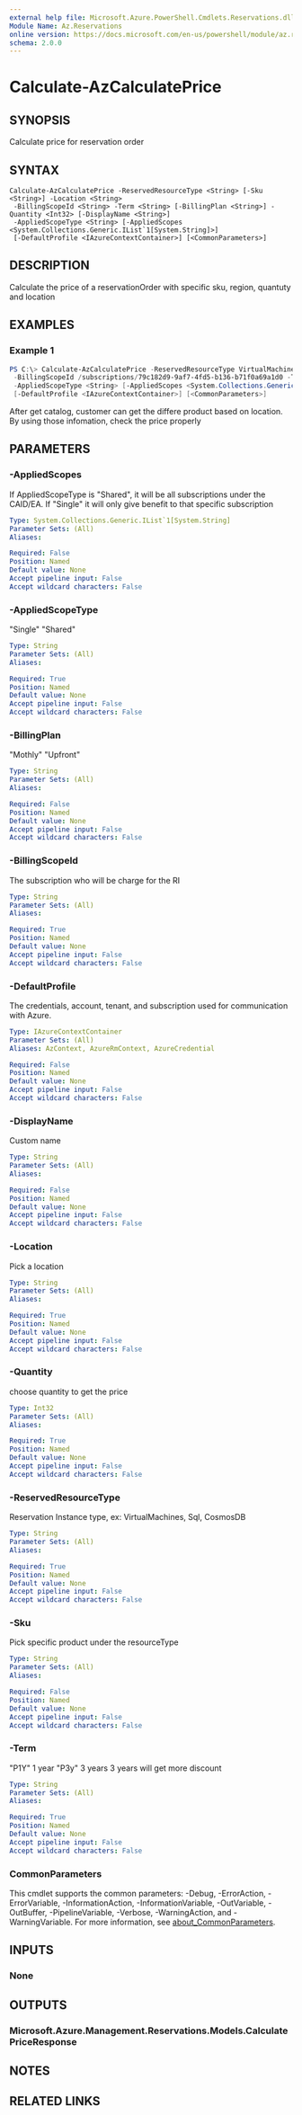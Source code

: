```yaml
---
external help file: Microsoft.Azure.PowerShell.Cmdlets.Reservations.dll-Help.xml
Module Name: Az.Reservations
online version: https://docs.microsoft.com/en-us/powershell/module/az.reservations/calculate-azcalculateprice
schema: 2.0.0
---
```


# Calculate-AzCalculatePrice

## SYNOPSIS
Calculate price for reservation order

## SYNTAX

```
Calculate-AzCalculatePrice -ReservedResourceType <String> [-Sku <String>] -Location <String>
 -BillingScopeId <String> -Term <String> [-BillingPlan <String>] -Quantity <Int32> [-DisplayName <String>]
 -AppliedScopeType <String> [-AppliedScopes <System.Collections.Generic.IList`1[System.String]>]
 [-DefaultProfile <IAzureContextContainer>] [<CommonParameters>]
```

## DESCRIPTION
Calculate the price of a reservationOrder with specific sku, region, quantuty and location

## EXAMPLES

### Example 1
```powershell
PS C:\> Calculate-AzCalculatePrice -ReservedResourceType VirtualMachines [-Sku VirtualMachines] -Location centralus
 -BillingScopeId /subscriptions/79c182d9-9af7-4fd5-b136-b71f0a69a1d0 -Term P1Y [-BillingPlan Monthly] -Quantity 2 [-DisplayName demo]
 -AppliedScopeType <String> [-AppliedScopes <System.Collections.Generic.IList`1[System.String]>]
 [-DefaultProfile <IAzureContextContainer>] [<CommonParameters>]
```

After get catalog, customer can get the differe product based on location. By using those infomation, check the price properly

## PARAMETERS

### -AppliedScopes
If AppliedScopeType is "Shared", it will be all subscriptions under the CAID/EA. If "Single" it will only give benefit to that specific subscription

```yaml
Type: System.Collections.Generic.IList`1[System.String]
Parameter Sets: (All)
Aliases:

Required: False
Position: Named
Default value: None
Accept pipeline input: False
Accept wildcard characters: False
```

### -AppliedScopeType
"Single" "Shared"

```yaml
Type: String
Parameter Sets: (All)
Aliases:

Required: True
Position: Named
Default value: None
Accept pipeline input: False
Accept wildcard characters: False
```

### -BillingPlan
"Mothly" "Upfront"

```yaml
Type: String
Parameter Sets: (All)
Aliases:

Required: False
Position: Named
Default value: None
Accept pipeline input: False
Accept wildcard characters: False
```

### -BillingScopeId
The subscription who will be charge for the RI

```yaml
Type: String
Parameter Sets: (All)
Aliases:

Required: True
Position: Named
Default value: None
Accept pipeline input: False
Accept wildcard characters: False
```

### -DefaultProfile
The credentials, account, tenant, and subscription used for communication with Azure.

```yaml
Type: IAzureContextContainer
Parameter Sets: (All)
Aliases: AzContext, AzureRmContext, AzureCredential

Required: False
Position: Named
Default value: None
Accept pipeline input: False
Accept wildcard characters: False
```

### -DisplayName
Custom name

```yaml
Type: String
Parameter Sets: (All)
Aliases:

Required: False
Position: Named
Default value: None
Accept pipeline input: False
Accept wildcard characters: False
```

### -Location
Pick a location

```yaml
Type: String
Parameter Sets: (All)
Aliases:

Required: True
Position: Named
Default value: None
Accept pipeline input: False
Accept wildcard characters: False
```

### -Quantity
choose quantity to get the price

```yaml
Type: Int32
Parameter Sets: (All)
Aliases:

Required: True
Position: Named
Default value: None
Accept pipeline input: False
Accept wildcard characters: False
```

### -ReservedResourceType
Reservation Instance type, ex: VirtualMachines, Sql, CosmosDB

```yaml
Type: String
Parameter Sets: (All)
Aliases:

Required: True
Position: Named
Default value: None
Accept pipeline input: False
Accept wildcard characters: False
```

### -Sku
Pick specific product under the resourceType

```yaml
Type: String
Parameter Sets: (All)
Aliases:

Required: False
Position: Named
Default value: None
Accept pipeline input: False
Accept wildcard characters: False
```

### -Term
"P1Y"  1 year
"P3y"  3 years
3 years will get more discount 

```yaml
Type: String
Parameter Sets: (All)
Aliases:

Required: True
Position: Named
Default value: None
Accept pipeline input: False
Accept wildcard characters: False
```

### CommonParameters
This cmdlet supports the common parameters: -Debug, -ErrorAction, -ErrorVariable, -InformationAction, -InformationVariable, -OutVariable, -OutBuffer, -PipelineVariable, -Verbose, -WarningAction, and -WarningVariable. For more information, see [about_CommonParameters](http://go.microsoft.com/fwlink/?LinkID=113216).

## INPUTS

### None

## OUTPUTS

### Microsoft.Azure.Management.Reservations.Models.CalculatePriceResponse

## NOTES

## RELATED LINKS
